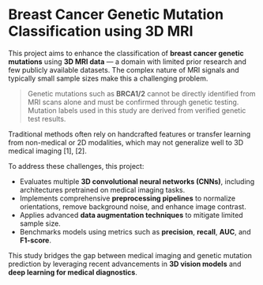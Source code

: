 # Breast Cancer Genetic Mutation Classification using 3D MRI

This project aims to enhance the classification of **breast cancer genetic mutations** using **3D MRI data** — a domain with limited prior research and few publicly available datasets. The complex nature of MRI signals and typically small sample sizes make this a challenging problem.

> Genetic mutations such as **BRCA1/2** cannot be directly identified from MRI scans alone and must be confirmed through genetic testing. Mutation labels used in this study are derived from verified genetic test results.

Traditional methods often rely on handcrafted features or transfer learning from non-medical or 2D modalities, which may not generalize well to 3D medical imaging [1], [2].

To address these challenges, this project:
- Evaluates multiple **3D convolutional neural networks (CNNs)**, including architectures pretrained on medical imaging tasks.
- Implements comprehensive **preprocessing pipelines** to normalize orientations, remove background noise, and enhance image contrast.
- Applies advanced **data augmentation techniques** to mitigate limited sample size.
- Benchmarks models using metrics such as **precision**, **recall**, **AUC**, and **F1-score**.

This study bridges the gap between medical imaging and genetic mutation prediction by leveraging recent advancements in **3D vision models** and **deep learning for medical diagnostics**.

